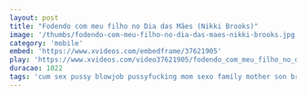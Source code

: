 ```yaml
---
layout: post
title: "Fodendo com meu filho no Dia das Mães (Nikki Brooks)"
image: '/thumbs/fodendo-com-meu-filho-no-dia-das-maes-nikki-brooks.jpg'
category: 'mobile'
embed: 'https://www.xvideos.com/embedframe/37621905'
play: 'https://www.xvideos.com/video37621905/fodendo_com_meu_filho_no_dia_das_maes_nikki_brooks_'
duracao: 1022
tags: 'cum sex pussy blowjob pussyfucking mom sexo family mother son brasil taboo filho nikki-brooks prono-com-legenda'
---
```

